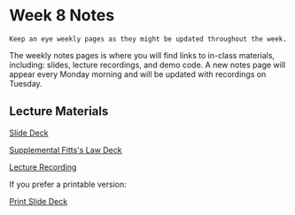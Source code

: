 Week 8 Notes
============================

```{note}
Keep an eye weekly pages as they might be updated throughout the week.
```

The weekly notes pages is where you will find links to in-class materials, including: slides, lecture recordings, and demo code. A new notes page will appear every Monday morning and will be updated with recordings on Tuesday.

## Lecture Materials


[Slide Deck](http://inf133.markbaldw.in/slides/slides.html?file=wk8.html)

[Supplemental Fitts's Law Deck](http://inf133.markbaldw.in/resources/fittslaw.pdf)

[Lecture Recording](https://uci.yuja.com/V/Video?v=9799646&node=43080299&a=193089367&autoplay=1)

If you prefer a printable version:

[Print Slide Deck](http://inf133.markbaldw.in/slides/slides.html?file=wk8.html?print-pdf)


